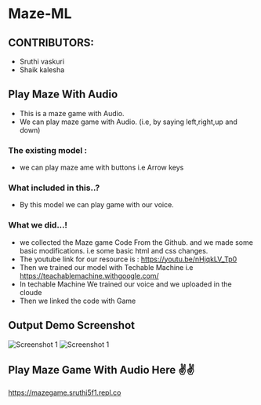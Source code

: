 # Maze-ML

## CONTRIBUTORS:
- Sruthi vaskuri 
- Shaik kalesha
  
## Play Maze With Audio
- This is a maze game with Audio.
- We can play maze game with Audio. (i.e, by saying left,right,up and down)
### The existing model :
 - we can play maze ame with buttons i.e Arrow keys
   
### What included in this..? 
 - By this model we can play game with our voice. 
      
### What we did...!
  - we collected the Maze game Code From the Github. and we made some basic modifications. i.e some basic html and css changes.
  - The youtube link for our resource is : https://youtu.be/nHjqkLV_Tp0
  - Then we trained our model with Techable Machine i.e https://teachablemachine.withgoogle.com/
  - In techable Machine We trained our voice and we uploaded in the cloude 
  - Then we linked the code with Game
 
 
## Output Demo Screenshot
![Screenshot 1](https://raw.githubusercontent.com/sruthi-vaskuri/Maze-ML/main/ml1-2.PNG)
![Screenshot 1](https://raw.githubusercontent.com/sruthi-vaskuri/Maze-ML/main/ml1-2.PNG)

## Play Maze Game With Audio Here ✌✌
https://mazegame.sruthi5f1.repl.co
